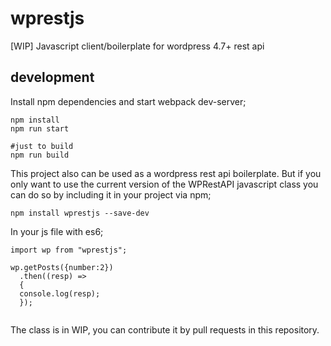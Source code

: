 # wprestjs
[WIP] Javascript client/boilerplate for wordpress 4.7+ rest api

## development

Install npm dependencies and start webpack dev-server;

~~~~
npm install
npm run start

#just to build
npm run build
~~~~

This project also can be used as a wordpress rest api boilerplate. But if you only want to use the current version of the WPRestAPI javascript class you can do so by including it in your project via npm;

~~~~
npm install wprestjs --save-dev
~~~~

In your js file with es6;
~~~~
import wp from "wprestjs";

wp.getPosts({number:2})
  .then((resp) =>
  {
  console.log(resp);
  });
  
~~~~

The class is in WIP, you can contribute it by pull requests in this repository.
